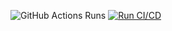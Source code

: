 ![GitHub Actions Runs](https://img.shields.io/github/actions/workflow/status/evgeniimatveev/evgeniimatveev/ci_cd.yml?label=Total%20Runs)
[![Run CI/CD](https://img.shields.io/badge/Run%20CI%2FCD-Click%20to%20Trigger-blue)](https://github.com/evgeniimatveev/mlops_project/actions/workflows/ci_cd.yml)
